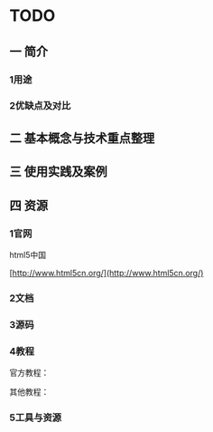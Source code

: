 # TODO

## 一 简介

### 1用途

### 2优缺点及对比

## 二 基本概念与技术重点整理

## 三 使用实践及案例

## 

## 四 资源

### 1官网

html5中国

[http://www.html5cn.org/](http://www.html5cn.org/)

### 2文档

### 3源码

### 4教程

官方教程：

其他教程：

### 5工具与资源



